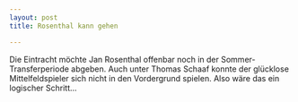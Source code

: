 ```yaml
---
layout: post
title: Rosenthal kann gehen

---
```


Die Eintracht möchte Jan Rosenthal offenbar noch in der Sommer-Transferperiode abgeben. Auch unter Thomas Schaaf konnte der glücklose Mittelfeldspieler sich nicht in den Vordergrund spielen. Also wäre das ein logischer Schritt...


